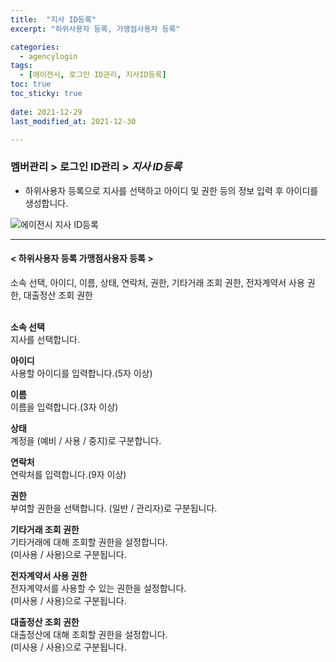 ```yaml
---
title:  "지사 ID등록"
excerpt: "하위사용자 등록, 가맹점사용자 등록"

categories:
  - agencylogin
tags:
  - [에이전시, 로그인 ID관리, 지사ID등록]
toc: true
toc_sticky: true
 
date: 2021-12-29
last_modified_at: 2021-12-30

---
```

### 멤버관리 > 로그인 ID관리 > *지사 ID등록*
- 하위사용자 등록으로 지사를 선택하고 아이디 및 권한 등의 정보 입력 후 아이디를 생성합니다.

![에이전시 지사 ID등록](https://user-images.githubusercontent.com/95394003/147620920-2885475a-b228-411e-be28-cddc429c9a8b.jpeg)

---

#### < 하위사용자 등록 가맹점사용자 등록 >
소속 선택, 아이디, 이름, 상태, 연락처, 권한, 기타거래 조회 권한, 전자계약서 사용 권한, 대출정산 조회 권한<br>
<br>

**소속 선택**<br>
지사를 선택합니다.

**아이디**<br>
사용할 아이디를 입력합니다.(5자 이상)

**이름**<br>
이름을 입력합니다.(3자 이상)

**상태**<br>
계정을 (예비 / 사용 / 중지)로 구분합니다.

**연락처**<br>
연락처를 입력합니다.(9자 이상)

**권한**<br>
부여할 권한을 선택합니다. (일반 / 관리자)로 구분됩니다.

**기타거래 조회 권한**<br>
기타거래에 대해 조회할 권한을 설정합니다.<br>(미사용 / 사용)으로 구분됩니다.

**전자계약서 사용 권한**<br>
전자계약서를 사용할 수 있는 권한을 설정합니다.<br>(미사용 / 사용)으로 구분됩니다.

**대출정산 조회 권한**<br>
대출정산에 대해 조회할 권한을 설정합니다.<br>(미사용 / 사용)으로 구분됩니다.